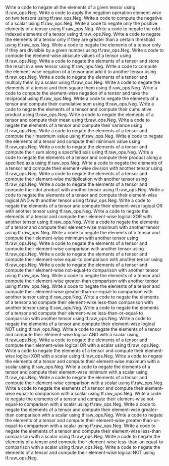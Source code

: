 Write a code to negate all the elements of a given tensor using tf.raw_ops.Neg.
Write a code to apply the negation operation element-wise on two tensors using tf.raw_ops.Neg.
Write a code to compute the negative of a scalar using tf.raw_ops.Neg.
Write a code to negate only the positive elements of a tensor using tf.raw_ops.Neg.
Write a code to negate the odd-indexed elements of a tensor using tf.raw_ops.Neg.
Write a code to negate the elements of a tensor only if they are greater than a certain threshold using tf.raw_ops.Neg.
Write a code to negate the elements of a tensor only if they are divisible by a given number using tf.raw_ops.Neg.
Write a code to compute the element-wise absolute values of a tensor using tf.raw_ops.Neg.
Write a code to negate the elements of a tensor and store the result in a new tensor using tf.raw_ops.Neg.
Write a code to compute the element-wise negation of a tensor and add it to another tensor using tf.raw_ops.Neg.
Write a code to negate the elements of a tensor and multiply them by a scalar using tf.raw_ops.Neg.
Write a code to negate the elements of a tensor and then square them using tf.raw_ops.Neg.
Write a code to compute the element-wise negation of a tensor and take the reciprocal using tf.raw_ops.Neg.
Write a code to negate the elements of a tensor and compute their cumulative sum using tf.raw_ops.Neg.
Write a code to negate the elements of a tensor and compute their cumulative product using tf.raw_ops.Neg.
Write a code to negate the elements of a tensor and compute their mean using tf.raw_ops.Neg.
Write a code to negate the elements of a tensor and compute their variance using tf.raw_ops.Neg.
Write a code to negate the elements of a tensor and compute their maximum value using tf.raw_ops.Neg.
Write a code to negate the elements of a tensor and compute their minimum value using tf.raw_ops.Neg.
Write a code to negate the elements of a tensor and compute their sum along a specified axis using tf.raw_ops.Neg.
Write a code to negate the elements of a tensor and compute their product along a specified axis using tf.raw_ops.Neg.
Write a code to negate the elements of a tensor and compute their element-wise division with another tensor using tf.raw_ops.Neg.
Write a code to negate the elements of a tensor and compute their element-wise multiplication with another tensor using tf.raw_ops.Neg.
Write a code to negate the elements of a tensor and compute their dot product with another tensor using tf.raw_ops.Neg.
Write a code to negate the elements of a tensor and compute their element-wise logical AND with another tensor using tf.raw_ops.Neg.
Write a code to negate the elements of a tensor and compute their element-wise logical OR with another tensor using tf.raw_ops.Neg.
Write a code to negate the elements of a tensor and compute their element-wise logical XOR with another tensor using tf.raw_ops.Neg.
Write a code to negate the elements of a tensor and compute their element-wise maximum with another tensor using tf.raw_ops.Neg.
Write a code to negate the elements of a tensor and compute their element-wise minimum with another tensor using tf.raw_ops.Neg.
Write a code to negate the elements of a tensor and compute their element-wise comparison with another tensor using tf.raw_ops.Neg.
Write a code to negate the elements of a tensor and compute their element-wise equal-to comparison with another tensor using tf.raw_ops.Neg.
Write a code to negate the elements of a tensor and compute their element-wise not-equal-to comparison with another tensor using tf.raw_ops.Neg.
Write a code to negate the elements of a tensor and compute their element-wise greater-than comparison with another tensor using tf.raw_ops.Neg.
Write a code to negate the elements of a tensor and compute their element-wise greater-than-or-equal-to comparison with another tensor using tf.raw_ops.Neg.
Write a code to negate the elements of a tensor and compute their element-wise less-than comparison with another tensor using tf.raw_ops.Neg.
Write a code to negate the elements of a tensor and compute their element-wise less-than-or-equal-to comparison with another tensor using tf.raw_ops.Neg.
Write a code to negate the elements of a tensor and compute their element-wise logical NOT using tf.raw_ops.Neg.
Write a code to negate the elements of a tensor and compute their element-wise logical AND with a scalar using tf.raw_ops.Neg.
Write a code to negate the elements of a tensor and compute their element-wise logical OR with a scalar using tf.raw_ops.Neg.
Write a code to negate the elements of a tensor and compute their element-wise logical XOR with a scalar using tf.raw_ops.Neg.
Write a code to negate the elements of a tensor and compute their element-wise maximum with a scalar using tf.raw_ops.Neg.
Write a code to negate the elements of a tensor and compute their element-wise minimum with a scalar using tf.raw_ops.Neg.
Write a code to negate the elements of a tensor and compute their element-wise comparison with a scalar using tf.raw_ops.Neg.
Write a code to negate the elements of a tensor and compute their element-wise equal-to comparison with a scalar using tf.raw_ops.Neg.
Write a code to negate the elements of a tensor and compute their element-wise not-equal-to comparison with a scalar using tf.raw_ops.Neg.
Write a code to negate the elements of a tensor and compute their element-wise greater-than comparison with a scalar using tf.raw_ops.Neg.
Write a code to negate the elements of a tensor and compute their element-wise greater-than-or-equal-to comparison with a scalar using tf.raw_ops.Neg.
Write a code to negate the elements of a tensor and compute their element-wise less-than comparison with a scalar using tf.raw_ops.Neg.
Write a code to negate the elements of a tensor and compute their element-wise less-than-or-equal-to comparison with a scalar using tf.raw_ops.Neg.
Write a code to negate the elements of a tensor and compute their element-wise logical NOT using tf.raw_ops.Neg.